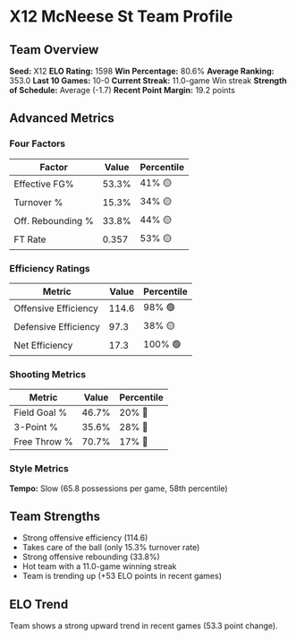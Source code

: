 # X12 McNeese St Team Profile
## Team Overview
**Seed:** X12
**ELO Rating:** 1598
**Win Percentage:** 80.6%
**Average Ranking:** 353.0
**Last 10 Games:** 10-0
**Current Streak:** 11.0-game Win streak
**Strength of Schedule:** Average (-1.7)
**Recent Point Margin:** 19.2 points

## Advanced Metrics
### Four Factors
| Factor | Value | Percentile |
|--------|-------|------------|
| Effective FG% | 53.3% | 41% 🟡 |
| Turnover % | 15.3% | 34% 🟡 |
| Off. Rebounding % | 33.8% | 44% 🟡 |
| FT Rate | 0.357 | 53% 🟡 |

### Efficiency Ratings
| Metric | Value | Percentile |
|--------|-------|------------|
| Offensive Efficiency | 114.6 | 98% 🟢 |
| Defensive Efficiency | 97.3 | 38% 🟡 |
| Net Efficiency | 17.3 | 100% 🟢 |

### Shooting Metrics
| Metric | Value | Percentile |
|--------|-------|------------|
| Field Goal % | 46.7% | 20% 🔴 |
| 3-Point % | 35.6% | 28% 🔴 |
| Free Throw % | 70.7% | 17% 🔴 |

### Style Metrics
**Tempo:** Slow (65.8 possessions per game, 58th percentile)

## Team Strengths
* Strong offensive efficiency (114.6)
* Takes care of the ball (only 15.3% turnover rate)
* Strong offensive rebounding (33.8%)
* Hot team with a 11.0-game winning streak
* Team is trending up (+53 ELO points in recent games)

## ELO Trend
Team shows a strong upward trend in recent games (53.3 point change).

